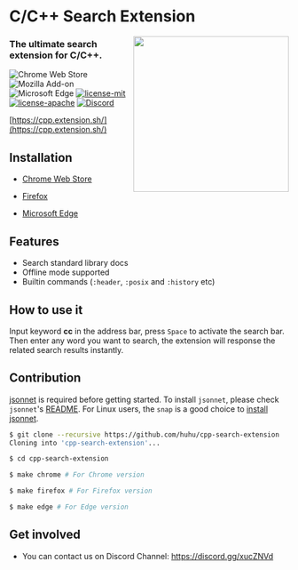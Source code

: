 # C/C++ Search Extension

<img align="right" width="280" src="extension/logo.png">

### The ultimate search extension for C/C++.

![Chrome Web Store](https://img.shields.io/chrome-web-store/v/ifpcmhciihicaljnhgobnhoehoabidhd.svg)
![Mozilla Add-on](https://img.shields.io/amo/v/c-c-search-extension?color=%2320123A)
![Microsoft Edge](https://img.shields.io/badge/microsoft--edge-v0.2.0-1D4F8C)
[![license-mit](https://img.shields.io/badge/license-MIT-blue.svg)](https://github.com/huhu/rust-search-extension/blob/master/LICENSE-MIT)
[![license-apache](https://img.shields.io/badge/license-Apache-blue.svg)](https://github.com/huhu/cpp-search-extension/blob/master/LICENSE)
[![Discord](https://img.shields.io/discord/711895914494558250?label=chat&logo=discord)](https://discord.gg/xucZNVd)

[https://cpp.extension.sh/](https://cpp.extension.sh/)

## Installation

- [Chrome Web Store](https://chrome.google.com/webstore/detail/cc++-search-extension/ifpcmhciihicaljnhgobnhoehoabidhd)

- [Firefox](https://addons.mozilla.org/en-US/firefox/addon/c-c-search-extension/)

- [Microsoft Edge](https://microsoftedge.microsoft.com/addons/detail/ffajabficigcddnckikojejmkammkmpe)


## Features

- Search standard library docs
- Offline mode supported
- Builtin commands (`:header`, `:posix` and `:history` etc)

## How to use it
   
Input keyword **cc** in the address bar, press `Space` to activate the search bar. Then enter any word 
you want to search, the extension will response the related search results instantly.

## Contribution

[jsonnet](https://jsonnet.org/) is required before getting started. To install `jsonnet`, please check `jsonnet`'s [README](https://github.com/google/jsonnet#packages). For Linux users, the `snap` is a good choice to [install jsonnet](https://snapcraft.io/install/jsonnet/ubuntu).

```bash
$ git clone --recursive https://github.com/huhu/cpp-search-extension
Cloning into 'cpp-search-extension'...

$ cd cpp-search-extension

$ make chrome # For Chrome version

$ make firefox # For Firefox version

$ make edge # For Edge version
```

## Get involved

- You can contact us on Discord Channel: https://discord.gg/xucZNVd
